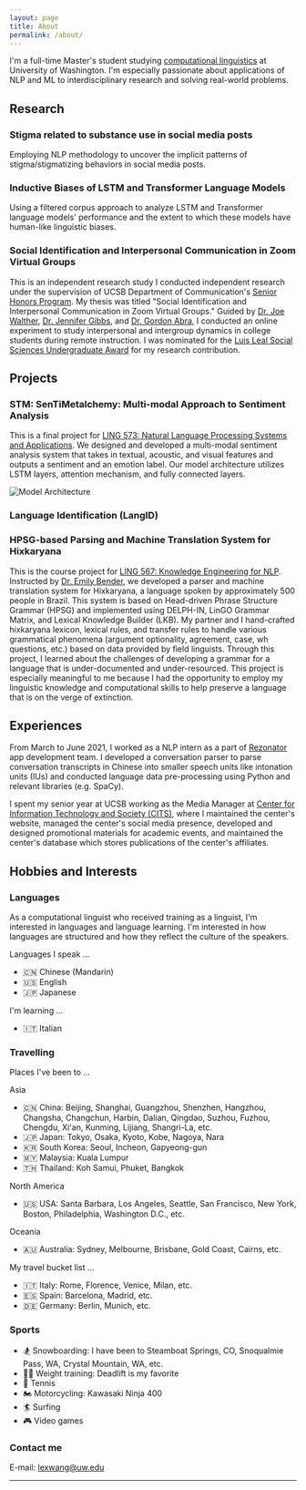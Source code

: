 ```yaml
---
layout: page
title: About
permalink: /about/
---
```


I'm a full-time Master's student studying [computational linguistics](https://www.compling.uw.edu/) at University of Washington. 
I'm especially passionate about applications of NLP and ML to interdisciplinary research and solving real-world problems.

## Research

### Stigma related to substance use in social media posts

Employing NLP methodology to uncover the implicit patterns of stigma/stigmatizing behaviors in social media posts.

### Inductive Biases of LSTM and Transformer Language Models

Using a filtered corpus approach to analyze LSTM and Transformer language models' performance and the extent to which these models have human-like linguistic biases.

### Social Identification and Interpersonal Communication in Zoom Virtual Groups

This is an independent research study I conducted independent research under the supervision of UCSB Department of Communication's [Senior Honors Program](https://www.comm.ucsb.edu/undergrad/senior-honors). 
My thesis was titled "Social Identification and Interpersonal Communication in Zoom Virtual Groups." 
Guided by [Dr. Joe Walther](https://www.comm.ucsb.edu/people/joe-walther), [Dr. Jennifer Gibbs](https://www.comm.ucsb.edu/people/jennifer-gibbs), and [Dr. Gordon Abra](https://www.comm.ucsb.edu/people/gordon-abra), 
I conducted an online experiment to study interpersonal and intergroup dynamics in college students during remote instruction. 
I was nominated for the [Luis Leal Social Sciences Undergraduate Award](https://www.news.ucsb.edu/topics/luis-leal-award) for my research contribution.

## Projects

### STM: SenTiMetalchemy: Multi-modal Approach to Sentiment Analysis
This is a final project for [LING 573: Natural Language Processing Systems and Applications](https://linguistics.washington.edu/courses/2020/spring/ling/573/a).
We designed and developed a multi-modal sentiment analysis system that takes in textual, acoustic, and visual features and outputs a sentiment and an emotion label.
Our model architecture utilizes LSTM layers, attention mechanism, and fully connected layers.

![Model Architecture]({{site.baseurl}}/images/img-multimodal-stm.png)

### Language Identification (LangID)

### HPSG-based Parsing and Machine Translation System for Hixkaryana
This is the course project for [LING 567: Knowledge Engineering for NLP](https://linguistics.washington.edu/courses/2020/spring/ling/567/a).
Instructed by [Dr. Emily Bender](https://faculty.washington.edu/ebender/), we developed a parser and machine translation system for Hixkaryana, a language spoken by approximately 500 people in Brazil.
This system is based on Head-driven Phrase Structure Grammar (HPSG) and implemented using DELPH-IN, LinGO Grammar Matrix, and Lexical Knowledge Builder (LKB).
My partner and I hand-crafted hixkaryana lexicon, lexical rules, and transfer rules to handle various grammatical phenomena (argument optionality, agreement, case, wh questions, etc.) based on data provided by field linguists.
Through this project, I learned about the challenges of developing a grammar for a language that is under-documented and under-resourced.
This project is especially meaningful to me because I had the opportunity to employ my linguistic knowledge and computational skills to help preserve a language that is on the verge of extinction.

## Experiences

From March to June 2021, I worked as a NLP intern as a part of [Rezonator](https://rezonator.com/) app development team. I developed a conversation parser to parse conversation transcripts in Chinese into smaller speech units like intonation units (IUs) and conducted language data pre-processing using Python and relevant libraries (e.g. SpaCy).

I spent my senior year at UCSB working as the Media Manager at [Center for Information Technology and Society (CITS)](https://cits.ucsb.edu/), where I maintained the center's website, managed the center's social media presence, developed and designed promotional materials for academic events, and maintained the center's database which stores publications of the center's affiliates. 

## Hobbies and Interests
### Languages

As a computational linguist who received training as a linguist, I'm interested in languages and language learning. 
I'm interested in how languages are structured and how they reflect the culture of the speakers.

Languages I speak ...
* 🇨🇳 Chinese (Mandarin)
* 🇺🇸 English
* 🇯🇵 Japanese

I'm learning ...
* 🇮🇹 Italian

### Travelling

Places I've been to ...

Asia
* 🇨🇳 China: Beijing, Shanghai, Guangzhou, Shenzhen, Hangzhou, Changsha, Changchun, Harbin, Dalian, Qingdao, Suzhou, Fuzhou, Chengdu, Xi'an, Kunming, Lijiang, Shangri-La, etc.
* 🇯🇵 Japan: Tokyo, Osaka, Kyoto, Kobe, Nagoya, Nara
* 🇰🇷 South Korea: Seoul, Incheon, Gapyeong-gun
* 🇲🇾 Malaysia: Kuala Lumpur
* 🇹🇭 Thailand: Koh Samui, Phuket, Bangkok

North America
* 🇺🇸 USA: Santa Barbara, Los Angeles, Seattle, San Francisco, New York, Boston, Philadelphia, Washington D.C., etc.

Oceania
* 🇦🇺 Australia: Sydney, Melbourne, Brisbane, Gold Coast, Cairns, etc.

My travel bucket list ...
* 🇮🇹 Italy: Rome, Florence, Venice, Milan, etc.
* 🇪🇸 Spain: Barcelona, Madrid, etc.
* 🇩🇪 Germany: Berlin, Munich, etc.

### Sports

* 🏂 Snowboarding: I have been to Steamboat Springs, CO, Snoqualmie Pass, WA, Crystal Mountain, WA, etc.
* 🏋️‍♀️ Weight training: Deadlift is my favorite
* 🎾 Tennis
* 🏍 Motorcycling: Kawasaki Ninja 400
* 🏄‍ Surfing
* 🎮 Video games


### Contact me

E-mail: [lexwang@uw.edu](lexwang@uw.edu)


***